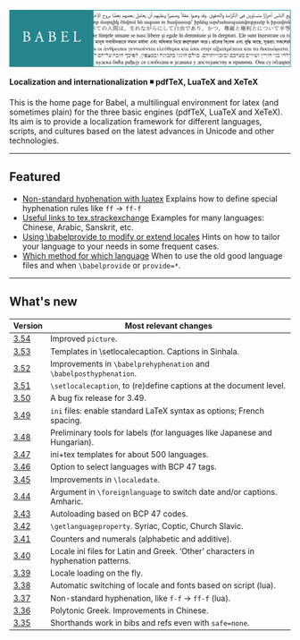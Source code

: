 ![Babel](media/babel-top.png)

<b>Localization and internationalization ◾ pdfTeX, LuaTeX and XeTeX</b>

This is the home page for Babel, a multilingual environment for latex (and sometimes plain) for the three basic engines (pdfTeX, LuaTeX and XeTeX). Its aim is to provide a localization framework for different languages, scripts, and cultures based on the latest advances in Unicode and other technologies. 

-----------------------

## Featured 

* [Non-standard hyphenation with   luatex](guides/non-standard-hyphenation-with-luatex.md)
  Explains how to define special hyphenation rules like `ff` → `ff-f`
* [Useful links to   tex.strackexchange](guides/useful-links-to-tex.stackexchange.md)
  Examples for many languages: Chinese, Arabic, Sanskrit, etc.
* [Using \babelprovide to modify or extend locales](guides/using-babelprovide-to-modify-or-extend-locales.md)
  Hints on how to tailor your language to your needs in some frequent cases.
* [Which method for which language](guides/which-method-for-which-language.md)
  When to use the old good language files and when `\babelprovide` or `provide=*`.

---------------------------

## What's new 

| Version | Most relevant changes
| --- | --- |
| [3.54](news/whats-new-in-babel-3.54.md) | Improved `picture`. |
| [3.53](news/whats-new-in-babel-3.53.md) | Templates in \setlocalecaption. Captions in Sinhala. |
| [3.52](news/whats-new-in-babel-3.52.md) | Improvements in `\babelprehyphenation` and `\babelposthyphenation`. |
| [3.51](news/whats-new-in-babel-3.51.md) | `\setlocalecaption`, to (re)define captions at the document level. |
| [3.50](news/whats-new-in-babel-3.50.md) | A bug fix release for 3.49. |
| [3.49](news/whats-new-in-babel-3.49.md) | `ini` files: enable standard LaTeX syntax as options; French spacing. |
| [3.48](news/whats-new-in-babel-3.48.md) | Preliminary tools for labels (for languages like Japanese and Hungarian). |
| [3.47](news/whats-new-in-babel-3.47.md) | ini+tex templates for about 500 languages.  |
| [3.46](news/whats-new-in-babel-3.46.md) | Option to select languages with BCP 47 tags. |
| [3.45](news/whats-new-in-babel-3.45.md) | Improvements in `\localedate`. |
| [3.44](news/whats-new-in-babel-3.44.md) | Argument in `\foreignlanguage` to switch date and/or captions. Amharic. |
| [3.43](news/whats-new-in-babel-3.43.md) | Autoloading based on BCP 47 codes. |
| [3.42](news/whats-new-in-babel-3.42.md) | `\getlanguageproperty`. Syriac, Coptic, Church Slavic. |
| [3.41](news/whats-new-in-babel-3.41.md) | Counters and numerals (alphabetic and additive). |
| [3.40](news/whats-new-in-babel-3.40.md) | Locale ini files for Latin and Greek. ‘Other’ characters in hyphenation patterns. |
| [3.39](news/whats-new-in-babel-3.39.md) | Locale loading on the fly. |
| [3.38](news/whats-new-in-babel-3.38.md) | Automatic switching of locale and fonts based on script (lua). |
| [3.37](news/whats-new-in-babel-3.37.md) | Non-standard hyphenation, like `f-f` → `ff-f` (lua). |
| [3.36](news/whats-new-in-babel-3.36.md) | Polytonic Greek. Improvements in Chinese. |
| [3.35](news/whats-new-in-babel-3.35.md) | Shorthands work in bibs and refs even with `safe=none`. |
